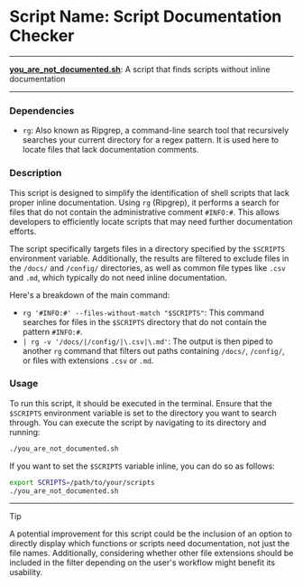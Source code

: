 # Script Name: Script Documentation Checker

---

**[you_are_not_documented.sh](/you_are_not_documented.sh)**: A script that finds scripts without inline documentation

---

### Dependencies

- `rg`: Also known as Ripgrep, a command-line search tool that recursively searches your current directory for a regex pattern. It is used here to locate files that lack documentation comments.

### Description

This script is designed to simplify the identification of shell scripts that lack proper inline documentation. Using `rg` (Ripgrep), it performs a search for files that do not contain the administrative comment `#INFO:#`. This allows developers to efficiently locate scripts that may need further documentation efforts.

The script specifically targets files in a directory specified by the `$SCRIPTS` environment variable. Additionally, the results are filtered to exclude files in the `/docs/` and `/config/` directories, as well as common file types like `.csv` and `.md`, which typically do not need inline documentation.

Here's a breakdown of the main command:

- `rg '#INFO:#' --files-without-match "$SCRIPTS"`: This command searches for files in the `$SCRIPTS` directory that do not contain the pattern `#INFO:#`.
- `| rg -v '/docs/|/config/|\.csv|\.md'`: The output is then piped to another `rg` command that filters out paths containing `/docs/`, `/config/`, or files with extensions `.csv` or `.md`.

### Usage

To run this script, it should be executed in the terminal. Ensure that the `$SCRIPTS` environment variable is set to the directory you want to search through. You can execute the script by navigating to its directory and running:

```bash
./you_are_not_documented.sh
```

If you want to set the `$SCRIPTS` variable inline, you can do so as follows:

```bash
export SCRIPTS=/path/to/your/scripts
./you_are_not_documented.sh
```

---

> [!TIP]  
A potential improvement for this script could be the inclusion of an option to directly display which functions or scripts need documentation, not just the file names. Additionally, considering whether other file extensions should be included in the filter depending on the user's workflow might benefit its usability.
